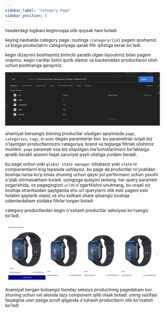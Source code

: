 ```yaml
---
sidebar_label: "Category Page"
sidebar_position: 3
---
```


headerdagi logikani keginroqqa olib qoysak ham boladi

keying navbatda category page. routinga `/category/{id}` pageni qoshamiz. `id` bizga productalrni categoriyaga qarab filtr qilishga kerak bo'ladi.

kegin dizaynini boshlaymiz
birinchi yaratib olgan layoutimiz bilan pageni oraymiz. kegin cardlar listini qurib olamiz va backenddan productlarini olish uchun postmanga qaraymiz. 

![Figma preview](./img/category_list_demo.png)

ahamiyat bersangiz bizning productlar oladigan apiyimizda `page`, `categories`, `tags`, `brands` degan paramterlar bor. bu parametrlar orqali biz o'layotgan productlarimizni categoriya, brand va teglarga filtrlab olishimiz mumkin. `page` parametr esa biz olayotgan ma'lumotlarimizni bo'laklarga ajratib kerakli qisimni faqat zaruriyat payti olishga yordam beradi.

bu page uchun yoki `global state manager` ishlatasiz yoki  `state` ni componentlarni eng tepasida ushlaysiz. bu page da productlar ro’yxatidan boshqa narsa ko'p emas shuning uchun qaysi yol performanc uchun yaxshi o'ylab otirmasakham boladi, ozingizga qulayini tanlang. har query parametr ozgarishida, oz pagegingizni `url`ni o'zgartitishni unutmang, bu orqali siz boshqa stranitsadan qaytganda shu url querylarni olib eski pageni eski holatini qaytarib olasiz va shu ssilkani share qilsangiz boshqa odamlardaham sizdaka filtrlar turgan boladi

category productlardan kegin o'xshash productlar seksiyasi ko'rsangiz bo'ladi.

![Figma preview](./img/similar_section_demo.png)


Axamiyat bergan bolsangiz bunday seksiya productning pagedaham bor. shuning uchun uni aloxida lazy component qilib olsak boladi. uning vazifasi faqatgina  user pasga scroll qilganda o'xshash productlarni olib ko'rsatish bo'ladi